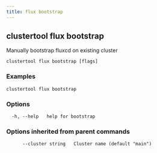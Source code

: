 ```yaml
---
title: flux bootstrap
---
```

## clustertool flux bootstrap

Manually bootstrap fluxcd on existing cluster

```
clustertool flux bootstrap [flags]
```

### Examples

```
clustertool flux bootstrap
```

### Options

```
  -h, --help   help for bootstrap
```

### Options inherited from parent commands

```
      --cluster string   Cluster name (default "main")
```
